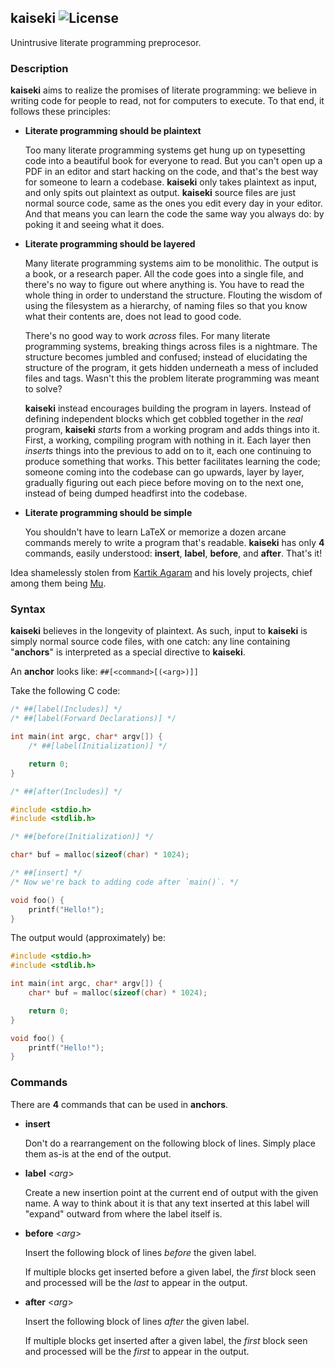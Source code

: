 ## kaiseki ![License](https://img.shields.io/badge/license-BSD--3-ff69b4.png)

Unintrusive literate programming preprocesor.

### Description

**kaiseki** aims to realize the promises of literate programming: we believe in
writing code for people to read, not for computers to execute. To that end,
it follows these principles:

+ **Literate programming should be plaintext**
  
  Too many literate programming systems get hung up on typesetting code into
  a beautiful book for everyone to read. But you can't open up a PDF in an
  editor and start hacking on the code, and that's the best way for someone
  to learn a codebase. **kaiseki** only takes plaintext as input, and only
  spits out plaintext as output. **kaiseki** source files are just normal
  source code, same as the ones you edit every day in your editor. And that
  means you can learn the code the same way you always do: by poking it and
  seeing what it does.
  
+ **Literate programming should be layered**
  
  Many literate programming systems aim to be monolithic. The output is a book,
  or a research paper. All the code goes into a single file, and there's no
  way to figure out where anything is. You have to read the whole thing in order
  to understand the structure. Flouting the wisdom of using the filesystem
  as a hierarchy, of naming files so that you know what their contents are,
  does not lead to good code. 
  
  There's no good way to work *across* files. For many literate programming
  systems, breaking things across files is a nightmare. The structure becomes
  jumbled and confused; instead of elucidating the structure of the program,
  it gets hidden underneath a mess of included files and tags. Wasn't this
  the problem literate programming was meant to solve?
  
  **kaiseki** instead encourages building the program in layers. Instead of
  defining independent blocks which get cobbled together in the *real*
  program, **kaiseki** *starts* from a working program and adds things into
  it. First, a working, compiling program with nothing in it. Each layer
  then *inserts* things into the previous to add on to it, each one continuing
  to produce something that works. This better facilitates learning the code;
  someone coming into the codebase can go upwards, layer by layer, gradually
  figuring out each piece before moving on to the next one, instead of
  being dumped headfirst into the codebase.
  
+ **Literate programming should be simple**
  
  You shouldn't have to learn LaTeX or memorize a dozen arcane commands merely
  to write a program that's readable. **kaiseki** has only **4** commands,
  easily understood: **insert**, **label**, **before**, and **after**. That's
  it!

Idea shamelessly stolen from [Kartik Agaram](http://akkartik.name/) and his
lovely projects, chief among them being [Mu](https://github.com/akkartik/mu).

### Syntax

**kaiseki** believes in the longevity of plaintext. As such, input to **kaiseki**
is simply normal source code files, with one catch: any line containing
"**anchors**" is interpreted as a special directive to **kaiseki**.

An **anchor** looks like: `##[<command>[(<arg>)]]`

Take the following C code:

```c
/* ##[label(Includes)] */
/* ##[label(Forward Declarations)] */

int main(int argc, char* argv[]) {
    /* ##[label(Initialization)] */

    return 0;
}

/* ##[after(Includes)] */

#include <stdio.h>
#include <stdlib.h>

/* ##[before(Initialization)] */

char* buf = malloc(sizeof(char) * 1024);

/* ##[insert] */
/* Now we're back to adding code after `main()`. */

void foo() {
    printf("Hello!");
}

```

The output would (approximately) be:

```c
#include <stdio.h>
#include <stdlib.h>

int main(int argc, char* argv[]) {
    char* buf = malloc(sizeof(char) * 1024);

    return 0;
}

void foo() {
    printf("Hello!");
}
```

### Commands

There are **4** commands that can be used in **anchors**.

+ **insert**
  
  Don't do a rearrangement on the following block of lines. Simply
  place them as-is at the end of the output.
  
+ **label** <*arg*>
  
  Create a new insertion point at the current end of output with the
  given name. A way to think about it is that any text inserted at
  this label will "expand" outward from where the label itself is.
  
+ **before** <*arg*>
  
  Insert the following block of lines *before* the given label.
  
  If multiple blocks get inserted before a given label, the *first*
  block seen and processed will be the *last* to appear in the output.
  
+ **after** <*arg*>
  
  Insert the following block of lines *after* the given label.
  
  If multiple blocks get inserted after a given label, the *first*
  block seen and processed will be the *first* to appear in the output.
